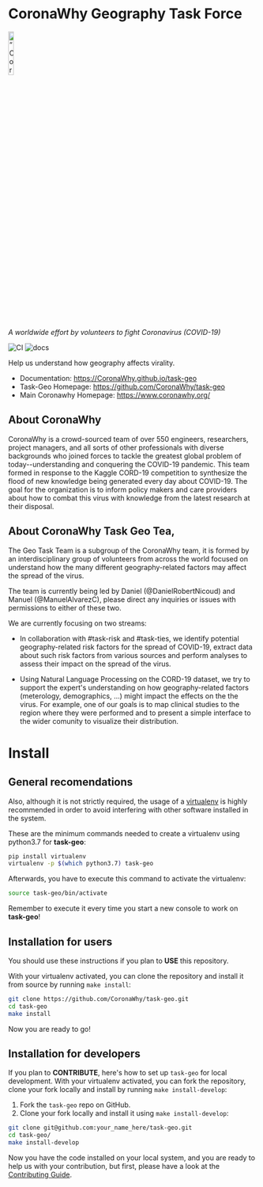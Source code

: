 # CoronaWhy Geography Task Force

<p align="left">
<img width=15% src="https://uploads-ssl.webflow.com/5e729ef3ef0f906b804d4f27/5e77e9db1ede36135bbb1927_logo%203%402x.png" alt=“CoronaWhy” />

<i>A worldwide effort by volunteers to fight Coronavirus (COVID-19)</i>
</p>


![CI](https://github.com/CoronaWhy/task-geo/workflows/CI/badge.svg)
![docs](https://github.com/CoronaWhy/task-geo/workflows/Docs/badge.svg)


Help us understand how geography affects virality.

- Documentation: https://CoronaWhy.github.io/task-geo
- Task-Geo Homepage: https://github.com/CoronaWhy/task-geo
- Main Coronawhy Homepage: https://www.coronawhy.org/


## About CoronaWhy

CoronaWhy is a crowd-sourced team of over 550 engineers, researchers, project managers, and all sorts of other professionals with diverse backgrounds who joined forces to tackle the greatest global problem of today--understanding and conquering the COVID-19 pandemic. This team formed in response to the Kaggle CORD-19 competition to synthesize the flood of new knowledge being generated every day about COVID-19. The goal for the organization is to inform policy makers and care providers about how to combat this virus with knowledge from the latest research at their disposal.


## About CoronaWhy Task Geo Tea,

The Geo Task Team is a subgroup of the CoronaWhy team, it is formed by an interdisciplinary group of volunteers from across the world focused on understand how the many different geography-related factors may affect the spread of the virus.

The team is currently being led by Daniel (@DanielRobertNicoud) and Manuel (@ManuelAlvarezC), please direct any inquiries or issues with permissions to either of these two.

We are currently focusing on two streams:

* In collaboration with #task-risk and #task-ties, we identify potential geography-related risk factors for the spread of COVID-19, extract data about such risk factors from various sources and perform analyses to assess their impact on the spread of the virus.

* Using Natural Language Processing on the CORD-19 dataset, we try to support the expert's understanding on how geography-related factors (meterology, demographics, ...) might impact the effects on the the virus. For example, one of our goals is to map clinical studies to the region where they were performed and to present a simple interface to the wider comunity to visualize their distribution.


# Install

## General recomendations

Also, although it is not strictly required, the usage of a [virtualenv](https://virtualenv.pypa.io/en/latest/)
is highly recommended in order to avoid interfering with other software installed in the system.

These are the minimum commands needed to create a virtualenv using python3.7 for **task-geo**:

```bash
pip install virtualenv
virtualenv -p $(which python3.7) task-geo
```

Afterwards, you have to execute this command to activate the virtualenv:

```bash
source task-geo/bin/activate
```

Remember to execute it every time you start a new console to work on **task-geo**!

## Installation for users

You should use these instructions if you plan to **USE** this repository.

With your virtualenv activated, you can clone the repository and install it from
source by running `make install`:

```bash
git clone https://github.com/CoronaWhy/task-geo.git
cd task-geo
make install
```

Now you are ready to go!

## Installation for developers

If you plan to **CONTRIBUTE**, here's how to set up `task-geo` for local development.
With your virtualenv activated, you can fork the repository, clone your fork locally and install by running `make install-develop`:

1. Fork the `task-geo` repo on GitHub.
2. Clone your fork locally and install it using `make install-develop`:

```bash
git clone git@github.com:your_name_here/task-geo.git
cd task-geo/
make install-develop
```

Now you have the code installed on your local system, and you are ready to help us with your contribution, but first, please have a look at the [Contributing Guide](https://CoronaWhy.github.io/task-geo/contributing.html).

